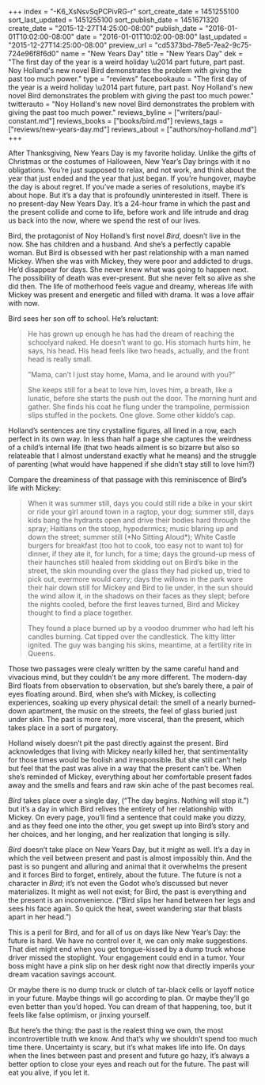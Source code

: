 +++
index = "-K6_XsNsvSqPCPivRG-r"
sort_create_date = 1451255100
sort_last_updated = 1451255100
sort_publish_date = 1451671320
create_date = "2015-12-27T14:25:00-08:00"
publish_date = "2016-01-01T10:02:00-08:00"
date = "2016-01-01T10:02:00-08:00"
last_updated = "2015-12-27T14:25:00-08:00"
preview_url = "cd5373bd-78e5-7ea2-9c75-724e96f8f6d0"
name = "New Years Day"
title = "New Years Day"
dek = "The first day of the year is a weird holiday \u2014 part future, part past. Noy Holland's new novel Bird demonstrates the problem with giving the past too much power."
type = "reviews"
facebookauto = "The first day of the year is a weird holiday \u2014 part future, part past. Noy Holland's new novel Bird demonstrates the problem with giving the past too much power."
twitterauto = "Noy Holland's new novel Bird demonstrates the problem with giving the past too much power."
reviews_byline = ["writers/paul-constant.md"]
reviews_books = ["books/bird.md"]
reviews_tags = ["reviews/new-years-day.md"]
reviews_about = ["authors/noy-holland.md"]
+++

After Thanksgiving, New Years Day is my favorite holiday. Unlike the gifts of Christmas or the costumes of Halloween, New Year’s Day brings with it no obligations. You’re just supposed to relax, and not work, and think about the year that just ended and the year that just began. If you’re hungover, maybe the day is about regret. If you’ve made a series of resolutions, maybe it’s about hope. But it’s a day that is profoundly uninterested in itself. There is no present-day New Years Day. It’s a 24-hour frame in which the past and the present collide and come to life, before work and life intrude and drag us back into the now, where we spend the rest of our lives.

Bird, the protagonist of Noy Holland’s first novel *Bird*, doesn’t live in the now. She has children and a husband. And she’s a perfectly capable woman. But Bird is obsessed with her past relationship with a man named Mickey. When she was with Mickey, they were poor and addicted to drugs. He’d disappear for days. She never knew what was going to happen next. The possibility of death was ever-present. But she never felt so alive as she did then. The life of motherhood feels vague and dreamy, whereas life with Mickey was present and energetic and filled with drama. It was a love affair with now.

Bird sees her son off to school. He’s reluctant:

<blockquote><p>He has grown up enough he has had the dream of reaching the schoolyard naked. He doesn’t want to go. His stomach hurts him, he says, his head. His head feels like two heads, actually, and the front head is really small.</p>
<p>”Mama, can’t I just stay home, Mama, and lie around with you?”</p>
<p>She keeps still for a beat to love him, loves him, a breath, like a lunatic, before she starts the push out the door. The morning hunt and gather. She finds his coat he flung under the trampoline, permission slips stuffed in the pockets. One glove. Some other kiddo’s cap.</p></blockquote>

Holland’s sentences are tiny crystalline figures, all lined in a row, each perfect in its own way. In less than half a page she captures the weirdness of a child’s internal life (that two heads ailment is so bizarre but also so relateable that I almost understand exactly what he means) and the struggle of parenting (what would have happened if she didn’t stay still to love him?) 

Compare the dreaminess of that passage with this reminiscence of Bird’s life with Mickey:

<blockquote><p>When it was summer still, days you could still ride a bike in your skirt or ride your girl around town in a ragtop, your dog; summer still, days kids bang the hydrants open and drive their bodies hard through the spray; Haitians on the stoop, hypodermics; music blaring up and down the street; summer still (*No Sitting Aloud*); White Castle burgers for breakfast (too hot to cook, too easy not to want to) for dinner, if they ate it, for lunch, for a time; days the ground-up mess of their haunches still healed from skidding out on Bird’s bike in the street, the skin mounding over the glass they had picked up, tried to pick out, evermore would carry; days the willows in the park wore their hair down still for Mickey and Bird to lie under, in the sun should the wind allow it, in the shadows on their faces as they slept; before the nights cooled, before the first leaves turned, Bird and Mickey thought to find a place together.</p>
<p>They found a place burned up by a voodoo drummer who had left his candles burning. Cat tipped over the candlestick. The kitty litter ignited. The guy was banging his skins, meantime, at a fertility rite in Queens.</p></blockquote>

Those two passages were clealy written by the same careful hand and vivacious mind, but they couldn’t be any more different. The modern-day Bird floats from observation to observation, but she’s barely there, a pair of eyes floating around. Bird, when she’s with Mickey, is collecting experiences, soaking up every physical detail: the smell of a nearly burned-down apartment, the music on the streets, the feel of glass buried just under skin. The past is more real, more visceral, than the present, which takes place in a sort of purgatory. 

Holland wisely doesn’t pit the past directly against the present. Bird acknowledges that living with Mickey nearly killed her, that sentimentality for those times would be foolish and irresponsible. But she still can’t help but feel that the past was alive in a way that the present can’t be. When she’s reminded of Mickey, everything about her comfortable present fades away and the smells and fears and raw skin ache of the past becomes real.

*Bird* takes place over a single day, (“The day begins. Nothing will stop it.”) but it’s a day in which Bird relives the entirety of her relationship with Mickey. On every page, you’ll find a sentence that could make you dizzy, and as they feed one into the other, you get swept up into Bird’s story and her choices, and her longing, and her realization that longing is silly.

*Bird* doesn’t take place on New Years Day, but it might as well. It’s a day in which the veil between present and past is almost impossibly thin. And the past is so pungent and alluring and animal that it overwhelms the present and it forces Bird to forget, entirely, about the future. The future is not a character in *Bird*; it’s not even the Godot who’s discussed but never materializes. It might as well not exist; for Bird, the past is everything and the present is an inconvenience. (“Bird slips her hand between her legs and sees his face again. So quick the heat, sweet wandering star that blasts apart in her head.”) 

This is a peril for Bird, and for all of us on days like New Year’s Day: the future is hard. We have no control over it, we can only make suggestions. That diet might end when you get tongue-kissed by a dump truck whose driver missed the stoplight. Your engagement could end in a tumor. Your boss might have a pink slip on her desk right now that directly imperils your dream vacation savings account.

Or maybe there is no dump truck or clutch of tar-black cells or layoff notice in your future. Maybe things will go according to plan. Or maybe they’ll go even better than you’d hoped. You can dream of that happening, too, but it feels like false optimism, or jinxing yourself.

But here’s the thing: the past is the realest thing we own, the most incontrovertible truth we know. And that’s why we shouldn’t spend too much time there. Uncertainty is scary, but it’s what makes life into life. On days when the lines between past and present and future go hazy, it’s always a better option to close your eyes and reach out for the future. The past will eat you alive, if you let it.

